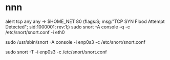 # nnn
alert tcp any any -> $HOME_NET 80 (flags:S; msg:"TCP SYN Flood Attempt Detected"; sid:1000001; rev:1;)
sudo snort -A console -q -c /etc/snort/snort.conf -i eth0

sudo /usr/sbin/snort -A console -i enp0s3 -c /etc/snort/snort.conf

sudo snort -T -i enp0s3 -c /etc/snort/snort.conf

